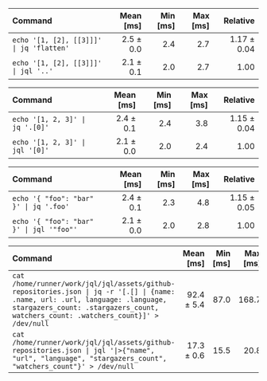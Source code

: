 | Command | Mean [ms] | Min [ms] | Max [ms] | Relative |
|:---|---:|---:|---:|---:|
| `echo '[1, [2], [[3]]]' \| jq 'flatten'` | 2.5 ± 0.0 | 2.4 | 2.7 | 1.17 ± 0.04 |
| `echo '[1, [2], [[3]]]' \| jql '..'` | 2.1 ± 0.1 | 2.0 | 2.7 | 1.00 |

| Command | Mean [ms] | Min [ms] | Max [ms] | Relative |
|:---|---:|---:|---:|---:|
| `echo '[1, 2, 3]' \| jq '.[0]'` | 2.4 ± 0.1 | 2.4 | 3.8 | 1.15 ± 0.04 |
| `echo '[1, 2, 3]' \| jql '[0]'` | 2.1 ± 0.0 | 2.0 | 2.4 | 1.00 |

| Command | Mean [ms] | Min [ms] | Max [ms] | Relative |
|:---|---:|---:|---:|---:|
| `echo '{ "foo": "bar" }' \| jq '.foo'` | 2.4 ± 0.1 | 2.3 | 4.8 | 1.15 ± 0.05 |
| `echo '{ "foo": "bar" }' \| jql '"foo"'` | 2.1 ± 0.0 | 2.0 | 2.8 | 1.00 |

| Command | Mean [ms] | Min [ms] | Max [ms] | Relative |
|:---|---:|---:|---:|---:|
| `cat /home/runner/work/jql/jql/assets/github-repositories.json \| jq -r '[.[] \| {name: .name, url: .url, language: .language, stargazers_count: .stargazers_count, watchers_count: .watchers_count}]' > /dev/null` | 92.4 ± 5.4 | 87.0 | 168.7 | 5.33 ± 0.36 |
| `cat /home/runner/work/jql/jql/assets/github-repositories.json \| jql '\|>{"name", "url", "language", "stargazers_count", "watchers_count"}' > /dev/null` | 17.3 ± 0.6 | 15.5 | 20.8 | 1.00 |

